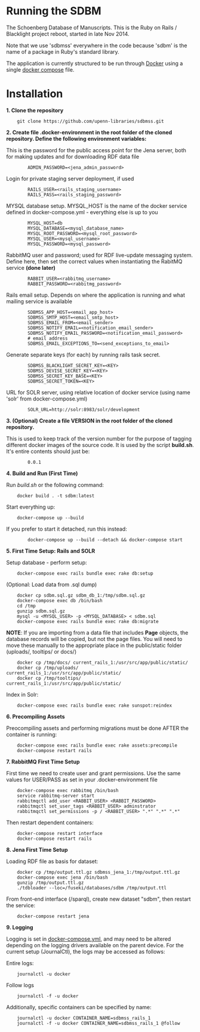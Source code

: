 
Running the SDBM
======

The Schoenberg Database of Manuscripts. This is the Ruby on Rails /
Blacklight project reboot, started in late Nov 2014.

Note that we use 'sdbmss' everywhere in the code because 'sdbm' is the
name of a package in Ruby's standard library.

The application is currently structured to be run through [Docker](https://docs.docker.com/) using a single [docker compose](https://docs.docker.com/compose/) file.

Installation
=====

**1. Clone the repository**

	    git clone https://github.com/upenn-libraries/sdbmss.git

**2. Create file .docker-environment in the root folder of the cloned repository.  Define the following environment variables:**

  This is the password for the public access point for the Jena server, both for making updates and for downloading RDF data file

			ADMIN_PASSWORD=<jena_admin_password>

  Login for private staging server deployment, if used

			RAILS_USER=<rails_staging_username>
			RAILS_PASS=<rails_staging_password>

  MYSQL database setup.  MYSQL_HOST is the name of the docker service defined in docker-compose.yml - everything else is up to you

			MYSQL_HOST=db
			MYSQL_DATABASE=<mysql_database_name>
			MYSQL_ROOT_PASSWORD=<mysql_root_password>
			MYSQL_USER=<mysql_username>
			MYSQL_PASSWORD=<mysql_password>

  RabbitMQ user and password; used for RDF live-update messaging system.  Define here, then set the correct values when instantiating the RabitMQ service **(done later)**

			RABBIT_USER=<rabbitmq_username>
			RABBIT_PASSWORD=<rabbitmg_password>

  Rails email setup.  Depends on where the application is running and what mailing service is available

			SDBMSS_APP_HOST=<email_app_host>
			SDBMSS_SMTP_HOST=<email_smtp_host>
			SDBMSS_EMAIL_FROM=<email_sender>
			SDBMSS_NOTIFY_EMAIL=<notification_email_sender>
			SDBMSS_NOTIFY_EMAIL_PASSWORD=<notification_email_password>
			# email address
			SDBMSS_EMAIL_EXCEPTIONS_TO=<send_exceptions_to_email>

  Generate separate keys (for each) by running rails task secret.

			SDBMSS_BLACKLIGHT_SECRET_KEY=<KEY>
			SDBMSS_DEVISE_SECRET_KEY=<KEY>
			SDBMSS_SECRET_KEY_BASE=<KEY>
			SDBMSS_SECRET_TOKEN=<KEY>

  URL for SOLR server, using relative location of docker service (using name 'solr' from docker-compose.yml)

			SOLR_URL=http://solr:8983/solr/development

**3. (Optional) Create a file VERSION in the root folder of the cloned repository.**

  This is used to keep track of the version number for the purpose of tagging different docker images of the source code.  It is used by the script **build.sh**.  It's entire contents should just be:

			0.0.1

**4. Build and Run (First Time)**

  Run *build.sh* or the following command:

	    docker build . -t sdbm:latest

  Start everything up:

	    docker-compose up --build

  If you prefer to start it detached, run this instead:

			docker-compose up --build --detach && docker-compose start

**5. First Time Setup: Rails and SOLR**

  Setup database - perform setup:

	    docker-compose exec rails bundle exec rake db:setup

  (Optional: Load data from .sql dump)

	    docker cp sdbm.sql.gz sdbm_db_1:/tmp/sdbm.sql.gz
	    docker-compose exec db /bin/bash
	    cd /tmp
	    gunzip sdbm.sql.gz
	    mysql -u <MYSQL_USER> -p <MYSQL_DATABASE> < sdbm.sql
	    docker-compose exec rails bundle exec rake db:migrate

  **NOTE**: If you are importing from a data file that includes **Page** objects, the database records will be copied, but not the page files.  You will need to move these manually to the appropriate place in the public/static folder (uploads/, tooltips/ or docs/)

	    docker cp /tmp/docs/ current_rails_1:/usr/src/app/public/static/
	    docker cp /tmp/uploads/ current_rails_1:/usr/src/app/public/static/
	    docker cp /tmp/tooltips/ current_rails_1:/usr/src/app/public/static/

  Index in Solr:

	    docker-compose exec rails bundle exec rake sunspot:reindex

**6. Precompiling Assets**

  Preocompiling assets and performing migrations must be done AFTER the container is running:

	    docker-compose exec rails bundle exec rake assets:precompile
	    docker-compose restart rails

**7. RabbitMQ First Time Setup**

  First time we need to create user and grant permissions.  Use the same values for USER/PASS as set in your .docker-environment file

	    docker-compose exec rabbitmq /bin/bash
	    service rabbitmq-server start
	    rabbitmqctl add_user <RABBIT_USER> <RABBIT_PASSWORD>
	    rabbitmqctl set_user_tags <RABBIT_USER> adminstrator
	    rabbitmqctl set_permissions -p / <RABBIT_USER> ".*" ".*" ".*"

  Then restart dependent containers:

	    docker-compose restart interface
	    docker-compose restart rails

**8. Jena First Time Setup**

  Loading RDF file as basis for dataset:

	    docker cp /tmp/output.ttl.gz sdbmss_jena_1:/tmp/output.ttl.gz
	    docker-compose exec jena /bin/bash
	    gunzip /tmp/output.ttl.gz
	    ./tdbloader --loc=/fuseki/databases/sdbm /tmp/output.ttl

  From front-end interface (/sparql), create new dataset "sdbm", then restart the service:

	    docker-compose restart jena

**9. Logging**

  Logging is set in [docker-compose.yml](docker-compose.yml), and may need to be altered depending on the logging drivers available on the parent device.  For the current setup (JournalCtl), the logs may be accessed as follows:

  Entire logs:

	    journalctl -u docker

  Follow logs

	    journalctl -f -u docker

  Additionally, specific containers can be specified by name:

	    journalctl -u docker CONTAINER_NAME=sdbmss_rails_1
	    journalctl -f -u docker CONTAINER_NAME=sdbmss_rails_1 @follow